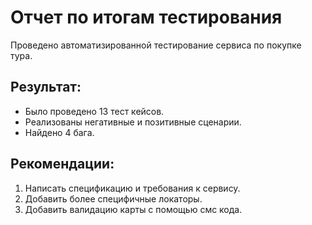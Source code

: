 # Отчет по итогам тестирования

Проведено автоматизированной тестирование сервиса по покупке тура.

## Результат:
- Было проведено 13 тест кейсов. 
- Реализованы негативные и позитивные сценарии.
- Найдено 4 бага.


## Рекомендации:
1. Написать спецификацию и требования к сервису.
2. Добавить более специфичные локаторы.
3. Добавить валидацию карты с помощью смс кода.



